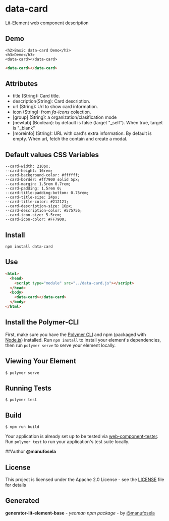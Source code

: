 # data-card

Lit-Element web component description

## Demo

```
<h2>Basic data-card Demo</h2>
<h3>Demo</h3>
<data-card></data-card>

```
<!---
```
<custom-element-demo>
  <template>
    <link rel="import" href="data-card.html">
    <next-code-block></next-code-block>
  </template>
</custom-element-demo>
```
-->
```html
<data-card></data-card>
```
## Attributes

* title (String): Card title.
* description(String): Card description.
* url (String): Url to show card information.
* icon (String): from *fa-icons* colection. 
* [group] (String): a organization/clasification mode
* [newtab] (Boolean): by default is false (target "_self"). When true, target is "_blank"
* [moreinfo] (String): URL with card's extra information. By default is empty. When url, fetch the contain and create a modal.


## Default values CSS Variables
```
--card-width: 210px;
--card-height: 16rem;
--card-background-color: #ffffff;
--card-border: #ff7900 solid 5px;
--card-margin: 1.5rem 0.7rem;
--card-padding: 1.5rem 0;
--card-title-padding-bottom: 0.75rem;
--card-title-size: 24px;
--card-title-color: #212121;
--card-description-size: 16px;
--card-description-color: #575756;
--card-icon-size: 5.5rem;
--card-icon-color: #FF7900;
```

## Install
```
npm install data-card
```

## Use

```html
<html>
  <head>
    <script type="module" src="../data-card.js"></script>
  </head>
  <body>
    <data-card></data-card>
  </body>
</html>
```

## Install the Polymer-CLI

First, make sure you have the [Polymer CLI](https://www.npmjs.com/package/polymer-cli) and npm (packaged with [Node.js](https://nodejs.org)) installed. Run `npm install` to install your element's dependencies, then run `polymer serve` to serve your element locally.

## Viewing Your Element

```
$ polymer serve
```

## Running Tests

```
$ polymer test
```

## Build
```
$ npm run build
```

Your application is already set up to be tested via [web-component-tester](https://github.com/Polymer/web-component-tester). Run `polymer test` to run your application's test suite locally.

##Author
**@manufosela**

## License

This project is licensed under the Apache 2.0 License - see the [LICENSE](LICENSE) file for details

## Generated

**generator-lit-element-base** - *yeoman npm package* - by [@manufosela](https://github.com/manufosela/generator-litelement-webcomponent)
